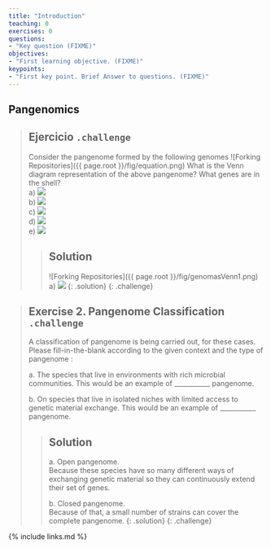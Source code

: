 ```yaml
---
title: "Introduction"
teaching: 0
exercises: 0
questions:
- "Key question (FIXME)"
objectives:
- "First learning objective. (FIXME)"
keypoints:
- "First key point. Brief Answer to questions. (FIXME)"
---
```


## Pangenomics

> ## Ejercicio `.challenge`
> Consider the pangenome formed by the following genomes
> ![Forking Repositories]({{ page.root }}/fig/equation.png)
> What is the Venn diagram representation of the above pangenome?
> What genes are in the shell?<br>
> a) <img src="https://render.githubusercontent.com/render/math?math=a_{3}"><br>
> b) <img src="https://render.githubusercontent.com/render/math?math=a_{2}"><br>
> c) <img src="https://render.githubusercontent.com/render/math?math=a_{1}, a_{4}, a_{5}, a_{6}"><br>
> d) <img src="https://render.githubusercontent.com/render/math?math=a_{2}, a_{3}"><br>
> e) <img src="https://render.githubusercontent.com/render/math?math=a_{1}, a_{3}, a_{4}, a_{5}, a_{6}"><br>
> > ## Solution
> > ![Forking Repositories]({{ page.root }}/fig/genomasVenn1.png)
> > a) <img src="https://render.githubusercontent.com/render/math?math=a_{3}">
> {: .solution}
{: .challenge}

> ## Exercise 2. Pangenome Classification `.challenge`
> A classification of pangenome is being carried out, for these cases. Please fill-in-the-blank according to the given context and the type of pangenome :  
> 
> a. The species that live in environments with rich microbial communities. This would be an example of ___________ pangenome.  
> 
> b. On species that live in isolated niches with limited access to genetic material exchange. This would be an example of ___________ pangenome.  
> 
> > ## Solution
> >a. Open pangenome.  
> > Because these species have so many different ways of exchanging genetic material so they can continuously extend their set of genes.  
> >
> >b. Closed pangenome.  
> > Because of that, a small number of strains can cover the complete pangenome. 
> {: .solution}
{: .challenge}


{% include links.md %}

